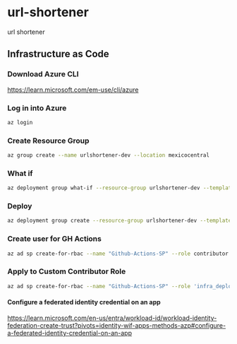 # url-shortener
url shortener

## Infrastructure as Code

### Download Azure CLI
https://learn.microsoft.com/em-use/cli/azure

### Log in into Azure
```bash
az login
```

### Create Resource Group

```bash
az group create --name urlshortener-dev --location mexicocentral
```

### What if
```bash
az deployment group what-if --resource-group urlshortener-dev --template-file infrastructure/main.bicep
```

### Deploy
```bash
az deployment group create --resource-group urlshortener-dev --template-file infrastructure/main.bicep
```

### Create user for GH Actions

```bash
az ad sp create-for-rbac --name "Github-Actions-SP" --role contributor --scopes /subscriptions/{SubscriptionId} --sdk-auth
```

### Apply to Custom Contributor Role
```bash
az ad sp create-for-rbac --name "Github-Actions-SP" --role 'infra_deploy' --scopes /subscriptions/{SubscriptionId} --sdk-auth
```

#### Configure a federated identity credential on an app
https://learn.microsoft.com/en-us/entra/workload-id/workload-identity-federation-create-trust?pivots=identity-wif-apps-methods-azp#configure-a-federated-identity-credential-on-an-app